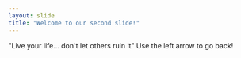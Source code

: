 ```yaml
---
layout: slide
title: "Welcome to our second slide!"
---
```

"Live your life... don't let others ruin it"
Use the left arrow to go back!
